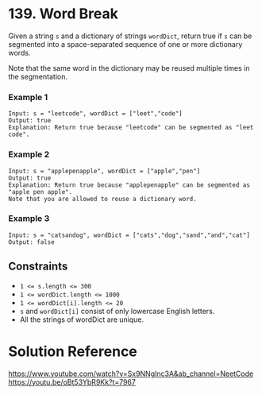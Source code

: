 # 139. Word Break

Given a string `s` and a dictionary of strings `wordDict`,
return true if `s` can be segmented into a space-separated 
sequence of one or more dictionary words.

Note that the same word in the dictionary may be reused multiple times in the segmentation.

### Example 1
```
Input: s = "leetcode", wordDict = ["leet","code"]
Output: true
Explanation: Return true because "leetcode" can be segmented as "leet code".
```

### Example 2
```
Input: s = "applepenapple", wordDict = ["apple","pen"]
Output: true
Explanation: Return true because "applepenapple" can be segmented as "apple pen apple".
Note that you are allowed to reuse a dictionary word.
```

### Example 3
```
Input: s = "catsandog", wordDict = ["cats","dog","sand","and","cat"]
Output: false
```

## Constraints 
* `1 <= s.length <= 300`
* `1 <= wordDict.length <= 1000`
* `1 <= wordDict[i].length <= 20`
* `s` and `wordDict[i]` consist of only lowercase English letters.
* All the strings of wordDict are unique.

# Solution Reference 
https://www.youtube.com/watch?v=Sx9NNgInc3A&ab_channel=NeetCode
https://youtu.be/oBt53YbR9Kk?t=7967
